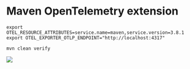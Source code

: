 # Maven OpenTelemetry extension

```
export OTEL_RESOURCE_ATTRIBUTES=service.name=maven,service.version=3.8.1
export OTEL_EXPORTER_OTLP_ENDPOINT="http://localhost:4317"

mvn clean verify
```

![](https://github.com/cyrille-leclerc/maven-opentelemetry-extension/raw/main/docs/images/maven-execution-trace-jaeger.png)